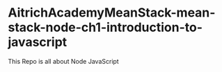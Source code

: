 # AitrichAcademyMeanStack-mean-stack-node-ch1-introduction-to-javascript
This Repo is all about  Node JavaScript

